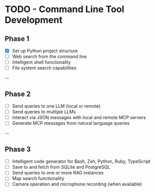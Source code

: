 # TODO - Command Line Tool Development

## Phase 1
- [x] Set up Python project structure
- [ ] Web search from the command line
- [ ] Intelligent shell functionality
- [ ] File system search capabilities

--

## Phase 2
- [ ] Send queries to one LLM (local or remote)
- [ ] Send queries to multiple LLMs
- [ ] Interact via JSON messages with local and remote MCP servers
- [ ] Generate MCP messages from natural language queries

--

## Phase 3
- [ ] Intelligent code generator for Bash, Zsh, Python, Ruby, TypeScript
- [ ] Save to and fetch from SQLite and PostgreSQL
- [ ] Send queries to one or more RAG instances
- [ ] Map search functionality
- [ ] Camera operation and microphone recording (when available)